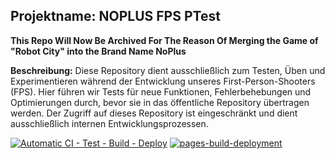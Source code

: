## Projektname: NOPLUS FPS PTest

**This Repo Will Now Be Archived For The Reason Of Merging the Game of "Robot City" into the Brand Name NoPlus**

**Beschreibung:** 
Diese Repository dient ausschließlich zum Testen, Üben und Experimentieren während der Entwicklung unseres First-Person-Shooters (FPS). Hier führen wir Tests für neue Funktionen, Fehlerbehebungen und Optimierungen durch, bevor sie in das öffentliche Repository übertragen werden. Der Zugriff auf dieses Repository ist eingeschränkt und dient ausschließlich internen Entwicklungsprozessen.

[![Automatic CI - Test - Build - Deploy](https://github.com/JnMProjects/NPFPS/actions/workflows/CI.yaml/badge.svg?branch=main)](https://github.com/JnMProjects/NPFPS/actions/workflows/CI.yaml) [![pages-build-deployment](https://github.com/JnMProjects/NPFPS/actions/workflows/pages/pages-build-deployment/badge.svg)](https://github.com/JnMProjects/NPFPS/actions/workflows/pages/pages-build-deployment)
